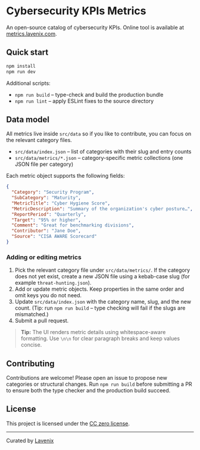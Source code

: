# Cybersecurity KPIs Metrics

An open-source catalog of cybersecurity KPIs. Online tool is available at [metrics.lavenix.com](https://metrics.lavenix.com).

## Quick start

```bash
npm install
npm run dev
```

Additional scripts:

- `npm run build` – type-check and build the production bundle
- `npm run lint` – apply ESLint fixes to the source directory

## Data model

All metrics live inside `src/data` so if you like to contribute, you can focus on the relevant category files.

- `src/data/index.json` – list of categories with their slug and entry counts
- `src/data/metrics/*.json` – category-specific metric collections (one JSON file per category)

Each metric object supports the following fields:

```json
{
  "Category": "Security Program",
  "SubCategory": "Maturity",
  "MetricTitle": "Cyber Hygiene Score",
  "MetricDescription": "Summary of the organization's cyber posture…",
  "ReportPeriod": "Quarterly",
  "Target": "95% or higher",
  "Comment": "Great for benchmarking divisions",
  "Contributor": "Jane Doe",
  "Source": "CISA AWARE Scorecard"
}
```

### Adding or editing metrics

1. Pick the relevant category file under `src/data/metrics/`. If the category does not yet exist, create a new JSON file using a kebab-case slug (for example `threat-hunting.json`).
2. Add or update metric objects. Keep properties in the same order and omit keys you do not need.
3. Update `src/data/index.json` with the category name, slug, and the new count. (Tip: run `npm run build` – type checking will fail if the slugs are mismatched.)
4. Submit a pull request.

> **Tip:** The UI renders metric details using whitespace-aware formatting. Use `\n\n` for clear paragraph breaks and keep values concise.

## Contributing

Contributions are welcome! Please open an issue to propose new categories or structural changes. Run `npm run build` before submitting a PR to ensure both the type checker and the production build succeed.

## License

This project is licensed under the [CC zero license](LICENSE).

---

Curated by [Lavenix](https://lavenix.com)
